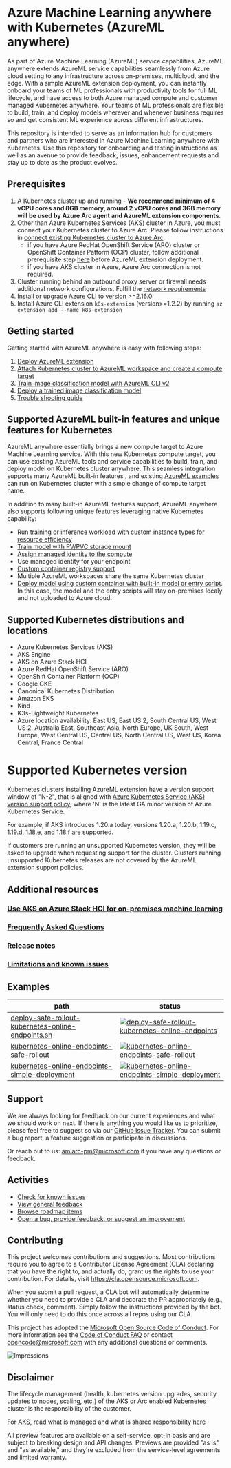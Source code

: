 # Azure Machine Learning anywhere with Kubernetes (AzureML anywhere)

As part of Azure Machine Learning (AzureML) service capabilities, AzureML anywhere extends AzureML service capabilities seamlessly from Azure cloud setting to any infrastructure across on-premises, multicloud, and the edge. With a simple AzureML extension deployment, you can instantly onboard your teams of ML professionals with productivity tools for full ML lifecycle, and have access to both Azure managed compute and customer managed Kubernetes anywhere. Your teams of ML professionals are flexible to build, train, and deploy models wherever and whenever business requires so and get consistent ML experience across different infrastructures.

This repository is intended to serve as an information hub for customers and partners who are interested in Azure Machine Learning anywhere with Kubernetes. Use this repository for onboarding and testing instructions as well as an avenue to provide feedback, issues, enhancement requests and stay up to date as the product evolves. 

## Prerequisites

1. A Kubernetes cluster up and running - **We recommend minimum of 4 vCPU cores and 8GB memory, around 2 vCPU cores and 3GB memory will be used by Azure Arc agent and AzureML extension components**.
1. Other than Azure Kubernetes Services (AKS) cluster in Azure, you must connect your Kubernetes cluster to Azure Arc. Please follow instructions in [connect existing Kubernetes cluster to Azure Arc](https://docs.microsoft.com/azure/azure-arc/kubernetes/quickstart-connect-cluster).
   * if you have Azure RedHat OpenShift Service (ARO) cluster or OpenShift Container Patform (OCP) cluster, follow additional prerequisite step [here](./docs/deploy-on-ocp.md) before AzureML extension deployment.
   * if you have AKS cluster in Azure, Azure Arc connection is not required.
1. Cluster running behind an outbound proxy server or firewall needs additional network configurations. Fulfill the [network requirements](./docs/network-requirements.md)
1. [Install or upgrade Azure CLI](https://docs.microsoft.com/cli/azure/install-azure-cli) to version >=2.16.0
1. Install Azure CLI extension ```k8s-extension``` (version>=1.2.2) by running ```az extension add --name k8s-extension```

## Getting started

Getting started with AzureML anywhere is easy with following steps:

1. [Deploy AzureML extension](./docs/deploy-extension.md)
1. [Attach Kubernetes cluster to AzureML workspace and create a compute target](./docs/attach-compute.md)
1. [Train image classification model with AzureML CLI v2](./docs/simple-train-cli.md)
1. [Deploy a trained image classification model](./docs/simple-flow.md)
1. [Trouble shooting guide](./docs/troubleshooting.md)

## Supported AzureML built-in features and unique features for Kubernetes

AzureML anywhere essentially brings a new compute target to Azure Machine Learning service. With this new Kubernetes compute target, you can use existing AzureML tools and service capabilities to build, train, and deploy model on Kubernetes cluster anywhere. This seamless integration supports many AzureML built-in features , and existing [AzureML examples](https://github.com/Azure/azureml-examples) can run on Kubernetes cluster with a smple change of compute target name.

In addition to many built-in AzureML features support, AzureML anywhere also supports following unique features leveraging native Kubernetes capability:

* [Run training or inference workload with custom instance types for resource efficiency](./docs/instance-type.md) 
* [Train model with PV/PVC storage mount](./docs/pvc.md)
* [Assign managed identity to the compute](./docs/managed-identity.md)
* Use managed identity for your endpoint
* [Custom container registry support](https://github.com/Azure/azure-arc-kubernetes-preview/blob/master/docs/custom-registry/connect-cluster.md)
* Multiple AzureML workspaces share the same Kubernetes cluster
* [Deploy model using custom container with built-in model or entry script](./docs/inference-byoc.md). In this case, the model and the entry scripts will stay on-premises localy and not uploaded to Azure cloud.

## Supported Kubernetes distributions and locations

* Azure Kubernetes Services (AKS)
* AKS Engine
* AKS on Azure Stack HCI
* Azure RedHat OpenShift Service (ARO)
* OpenShift Container Platform (OCP)
* Google GKE  
* Canonical Kubernetes Distribution
* Amazon EKS 
* Kind
* K3s-Lightweight Kubernetes 
* Azure location availability: East US, East US 2, South Central US, West US 2, Australia East, Southeast Asia, North Europe, UK South, West Europe, West Central US, Central US, North Central US, West US, Korea Central, France Central

# Supported Kubernetes version

Kubernetes clusters installing AzureML extension have a version support window of "N-2", that is aligned with [Azure Kubernetes Service (AKS) version support policy](https://docs.microsoft.com/en-us/azure/aks/supported-kubernetes-versions?tabs=azure-cli#kubernetes-version-support-policy), where 'N' is the latest GA minor version of Azure Kubernetes Service.

For example, if AKS introduces 1.20.a today, versions 1.20.a, 1.20.b, 1.19.c, 1.19.d, 1.18.e, and 1.18.f are supported.

If customers are running an unsupported Kubernetes version, they will be asked to upgrade when requesting support for the cluster. Clusters running unsupported Kubernetes releases are not covered by the AzureML extension support policies.

## Additional resources

### [Use AKS on Azure Stack HCI for on-premises machine learning](https://aka.ms/aks-hci-ml)

### [Frequently Asked Questions](./docs/faq.md)

### [Release notes](./docs/release-notes.md) 

### [Limitations and known issues](./docs/limitations-and-known-issues.md)

## Examples

path|status|
-|-
[deploy-safe-rollout-kubernetes-online-endpoints.sh](https://github.com/Azure/azureml-examples/blob/main/cli/deploy-safe-rollout-kubernetes-online-endpoints.sh)|[![deploy-safe-rollout-kubernetes-online-endpoints](https://github.com/Azure/azureml-examples/workflows/cli-scripts-deploy-safe-rollout-kubernetes-online-endpoints/badge.svg?branch=main)](https://github.com/Azure/azureml-examples/actions/workflows/cli-scripts-deploy-safe-rollout-kubernetes-online-endpoints.yml)
|[kubernetes-online-endpoints-safe-rollout](https://github.com/Azure/azureml-examples/blob/sdk-preview/sdk/endpoints/online/kubernetes/kubernetes-online-endpoints-safe-rollout.ipynb)|[![kubernetes-online-endpoints-safe-rollout](https://github.com/Azure/azureml-examples/actions/workflows/sdk-endpoints-online-kubernetes-online-endpoints-safe-rollout.yml/badge.svg?branch=main)](https://github.com/Azure/azureml-examples/actions/workflows/sdk-endpoints-online-kubernetes-online-endpoints-safe-rollout.yml)|
|[kubernetes-online-endpoints-simple-deployment](https://github.com/Azure/azureml-examples/blob/sdk-preview/sdk/endpoints/online/kubernetes/kubernetes-online-endpoints-simple-deployment.ipynb)|[![kubernetes-online-endpoints-simple-deployment](https://github.com/Azure/azureml-examples/actions/workflows/sdk-endpoints-online-kubernetes-online-endpoints-simple-deployment.yml/badge.svg?branch=main)](https://github.com/Azure/azureml-examples/actions/workflows/sdk-endpoints-online-kubernetes-online-endpoints-simple-deployment.yml)|

## Support

We are always looking for feedback on our current experiences and what we should work on next. If there is anything you would like us to prioritize, please feel free to suggest so via our [GitHub Issue Tracker](https://github.com/Azure/AML-Kubernetes/issues). You can submit a bug report, a feature suggestion or participate in discussions.

Or reach out to us: amlarc-pm@microsoft.com if you have any questions or feedback.

## Activities

* [Check for known issues](https://github.com/Azure/amlk8s-preview/labels/known-issue)
* [View general feedback](https://github.com/Azure/amlk8s-preview/labels/feedback)
* [Browse roadmap items](https://github.com/Azure/amlk8s-preview/labels/roadmap)
* [Open a bug, provide feedback, or suggest an improvement](https://github.com/Azure/amlk8s-preview/issues/new/choose)

## Contributing

This project welcomes contributions and suggestions.  Most contributions require you to agree to a
Contributor License Agreement (CLA) declaring that you have the right to, and actually do, grant us
the rights to use your contribution. For details, visit https://cla.opensource.microsoft.com.

When you submit a pull request, a CLA bot will automatically determine whether you need to provide
a CLA and decorate the PR appropriately (e.g., status check, comment). Simply follow the instructions
provided by the bot. You will only need to do this once across all repos using our CLA.

This project has adopted the [Microsoft Open Source Code of Conduct](https://opensource.microsoft.com/codeofconduct/).
For more information see the [Code of Conduct FAQ](https://opensource.microsoft.com/codeofconduct/faq/) or
contact [opencode@microsoft.com](mailto:opencode@microsoft.com) with any additional questions or comments.

![Impressions](https://PixelServer20190423114238.azurewebsites.net/api/impressions/CMK8s-Samples/README.png)

## Disclaimer

The lifecycle management (health, kubernetes version upgrades, security updates to nodes, scaling, etc.) of the AKS or Arc enabled Kubernetes cluster is the responsibility of the customer.

For AKS, read what is managed and what is shared responsibility [here](https://docs.microsoft.com/azure/aks/support-policies)

All preview features are available on a self-service, opt-in basis and are subject to breaking design and API changes. Previews are provided "as is" and "as available," and they're excluded from the service-level agreements and limited warranty.
